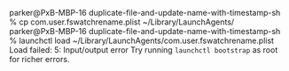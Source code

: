 parker@PxB-MBP-16 duplicate-file-and-update-name-with-timestamp-sh % cp com.user.fswatchrename.plist ~/Library/LaunchAgents/           
parker@PxB-MBP-16 duplicate-file-and-update-name-with-timestamp-sh % launchctl load ~/Library/LaunchAgents/com.user.fswatchrename.plist
Load failed: 5: Input/output error
Try running `launchctl bootstrap` as root for richer errors.
